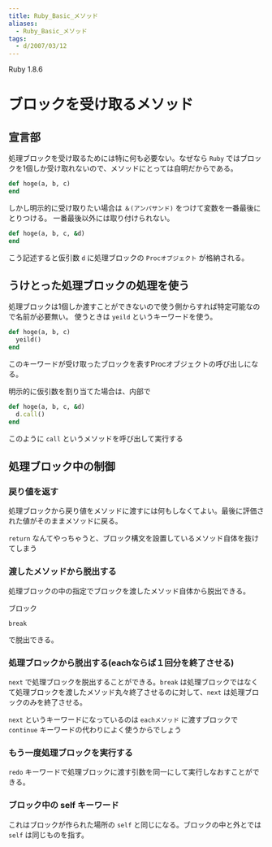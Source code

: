 ```yaml
---
title: Ruby_Basic_メソッド
aliases:
  - Ruby_Basic_メソッド
tags:
  - d/2007/03/12
---
```


Ruby 1.8.6


ブロックを受け取るメソッド
================================================================================

宣言部
--------------------------------------------------------------------------------
処理ブロックを受け取るためには特に何も必要ない。なぜなら `Ruby` ではブロックを1個しか受け取れないので、メソッドにとっては自明だからである。


```ruby
def hoge(a, b, c)
end
```

しかし明示的に受け取りたい場合は `＆(アンパサンド)` をつけて変数を一番最後にとりつける。
一番最後以外には取り付けられない。

```ruby
def hoge(a, b, c, &d)
end
```

こう記述すると仮引数 `d` に処理ブロックの `Procオブジェクト` が格納される。

うけとった処理ブロックの処理を使う
--------------------------------------------------------------------------------
処理ブロックは1個しか渡すことができないので使う側からすれば特定可能なので名前が必要無い。
使うときは `yeild` というキーワードを使う。

```ruby
def hoge(a, b, c)
  yeild()
end
```

このキーワードが受け取ったブロックを表すProcオブジェクトの呼び出しになる。

明示的に仮引数を割り当てた場合は、内部で

```ruby
def hoge(a, b, c, &d)
  d.call()
end
```

このように `call` というメソッドを呼び出して実行する



処理ブロック中の制御
--------------------------------------------------------------------------------

### 戻り値を返す
処理ブロックから戻り値をメソッドに渡すには何もしなくてよい。最後に評価された値がそのままメソッドに戻る。

`return` なんてやっちゃうと、ブロック構文を設置しているメソッド自体を抜けてしまう

### 渡したメソッドから脱出する
処理ブロックの中の指定でブロックを渡したメソッド自体から脱出できる。


ブロック
```
break
```

で脱出できる。


### 処理ブロックから脱出する(eachならば１回分を終了させる)

`next` で処理ブロックを脱出することができる。`break` は処理ブロックではなくて処理ブロックを渡したメソッド丸々終了させるのに対して、`next` は処理ブロックのみを終了させる。

`next` というキーワードになっているのは `eachメソッド` に渡すブロックで `continue` キーワードの代わりによく使うからでしょう

### もう一度処理ブロックを実行する
`redo` キーワードで処理ブロックに渡す引数を同一にして実行しなおすことができる。


### ブロック中の self キーワード
これはブロックが作られた場所の `self` と同じになる。ブロックの中と外とでは `self` は同じものを指す。


